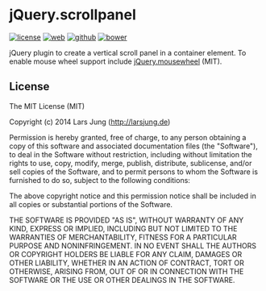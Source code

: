 # jQuery.scrollpanel

[![license][license-img]][github] [![web][web-img]][web] [![github][github-img]][github] [![bower][bower-img]][github]

jQuery plugin to create a vertical scroll panel in a container element.
To enable mouse wheel support include [jQuery.mousewheel][mousewheel] (MIT).


## License
The MIT License (MIT)

Copyright (c) 2014 Lars Jung (http://larsjung.de)

Permission is hereby granted, free of charge, to any person obtaining a copy
of this software and associated documentation files (the "Software"), to deal
in the Software without restriction, including without limitation the rights
to use, copy, modify, merge, publish, distribute, sublicense, and/or sell
copies of the Software, and to permit persons to whom the Software is
furnished to do so, subject to the following conditions:

The above copyright notice and this permission notice shall be included in
all copies or substantial portions of the Software.

THE SOFTWARE IS PROVIDED "AS IS", WITHOUT WARRANTY OF ANY KIND, EXPRESS OR
IMPLIED, INCLUDING BUT NOT LIMITED TO THE WARRANTIES OF MERCHANTABILITY,
FITNESS FOR A PARTICULAR PURPOSE AND NONINFRINGEMENT. IN NO EVENT SHALL THE
AUTHORS OR COPYRIGHT HOLDERS BE LIABLE FOR ANY CLAIM, DAMAGES OR OTHER
LIABILITY, WHETHER IN AN ACTION OF CONTRACT, TORT OR OTHERWISE, ARISING FROM,
OUT OF OR IN CONNECTION WITH THE SOFTWARE OR THE USE OR OTHER DEALINGS IN
THE SOFTWARE.


[web]: http://larsjung.de/jquery-scrollpanel/
[github]: https://github.com/lrsjng/jquery-scrollpanel

[license-img]: http://img.shields.io/badge/license-MIT-a0a060.svg?style=flat-square
[web-img]: http://img.shields.io/badge/web-larsjung.de/scrollpanel-a0a060.svg?style=flat-square
[github-img]: http://img.shields.io/badge/github-lrsjng/jquery--scrollpanel-a0a060.svg?style=flat-square
[bower-img]: http://img.shields.io/badge/bower-lrsjng/jquery--scrollpanel-a0a060.svg?style=flat-square

[mousewheel]: https://github.com/brandonaaron/jquery-mousewheel
